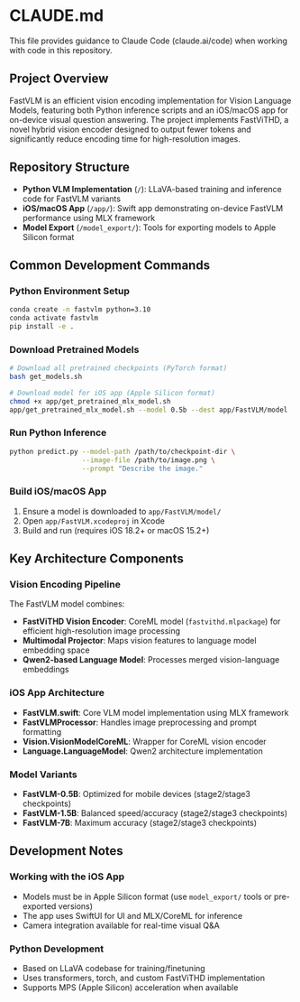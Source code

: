 # CLAUDE.md

This file provides guidance to Claude Code (claude.ai/code) when working with code in this repository.

## Project Overview

FastVLM is an efficient vision encoding implementation for Vision Language Models, featuring both Python inference scripts and an iOS/macOS app for on-device visual question answering. The project implements FastViTHD, a novel hybrid vision encoder designed to output fewer tokens and significantly reduce encoding time for high-resolution images.

## Repository Structure

- **Python VLM Implementation** (`/`): LLaVA-based training and inference code for FastVLM variants
- **iOS/macOS App** (`/app/`): Swift app demonstrating on-device FastVLM performance using MLX framework
- **Model Export** (`/model_export/`): Tools for exporting models to Apple Silicon format

## Common Development Commands

### Python Environment Setup
```bash
conda create -n fastvlm python=3.10
conda activate fastvlm
pip install -e .
```

### Download Pretrained Models
```bash
# Download all pretrained checkpoints (PyTorch format)
bash get_models.sh

# Download model for iOS app (Apple Silicon format)
chmod +x app/get_pretrained_mlx_model.sh
app/get_pretrained_mlx_model.sh --model 0.5b --dest app/FastVLM/model
```

### Run Python Inference
```bash
python predict.py --model-path /path/to/checkpoint-dir \
                  --image-file /path/to/image.png \
                  --prompt "Describe the image."
```

### Build iOS/macOS App
1. Ensure a model is downloaded to `app/FastVLM/model/`
2. Open `app/FastVLM.xcodeproj` in Xcode
3. Build and run (requires iOS 18.2+ or macOS 15.2+)

## Key Architecture Components

### Vision Encoding Pipeline
The FastVLM model combines:
- **FastViTHD Vision Encoder**: CoreML model (`fastvithd.mlpackage`) for efficient high-resolution image processing
- **Multimodal Projector**: Maps vision features to language model embedding space
- **Qwen2-based Language Model**: Processes merged vision-language embeddings

### iOS App Architecture
- **FastVLM.swift**: Core VLM model implementation using MLX framework
- **FastVLMProcessor**: Handles image preprocessing and prompt formatting
- **Vision.VisionModelCoreML**: Wrapper for CoreML vision encoder
- **Language.LanguageModel**: Qwen2 architecture implementation

### Model Variants
- **FastVLM-0.5B**: Optimized for mobile devices (stage2/stage3 checkpoints)
- **FastVLM-1.5B**: Balanced speed/accuracy (stage2/stage3 checkpoints)
- **FastVLM-7B**: Maximum accuracy (stage2/stage3 checkpoints)

## Development Notes

### Working with the iOS App
- Models must be in Apple Silicon format (use `model_export/` tools or pre-exported versions)
- The app uses SwiftUI for UI and MLX/CoreML for inference
- Camera integration available for real-time visual Q&A

### Python Development
- Based on LLaVA codebase for training/finetuning
- Uses transformers, torch, and custom FastViTHD implementation
- Supports MPS (Apple Silicon) acceleration when available